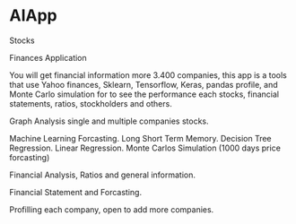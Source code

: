 # AIApp

Stocks

Finances Application

You will get financial information more 3.400 companies, this app is a tools that use Yahoo finances, Sklearn, Tensorflow, Keras, pandas profile, and Monte Carlo simulation for to see the performance each stocks, financial statements, ratios, stockholders and others.

Graph Analysis single and multiple companies stocks.

Machine Learning Forcasting.
        Long Short Term Memory.
        Decision Tree Regression.
        Linear Regression.
        Monte Carlos Simulation (1000 days price forcasting)

Financial Analysis, Ratios and general information.

Financial Statement and Forcasting.

Profilling each company, open to add more companies.
